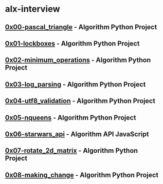 # alx-interview

## [0x00-pascal_triangle](https://github.com/j88moja-code/alx-interview/tree/master/0x00-pascal_triangle) - Algorithm Python Project
## [0x01-lockboxes](https://github.com/j88moja-code/alx-interview/tree/master/0x01-lockboxes) - Algorithm Python Project
## [0x02-minimum_operations](https://github.com/j88moja-code/alx-interview/tree/master/0x02-minimum_operations) - Algorithm Python Project
## [0x03-log_parsing](https://github.com/j88moja-code/alx-interview/tree/master/0x03-log_parsing) - Algorithm Python Project
## [0x04-utf8_validation](https://github.com/j88moja-code/alx-interview/tree/master/0x04-utf8_validation) - Algorithm Python Project
## [0x05-nqueens](https://github.com/j88moja-code/alx-interview/tree/master/0x05-nqueens) - Algorithm Python Project
## [0x06-starwars_api](https://github.com/j88moja-code/alx-interview/tree/master/0x06-starwars_api) - Algorithm API JavaScript
## [0x07-rotate_2d_matrix](https://github.com/j88moja-code/alx-interview/tree/master/0x07-rotate_2d_matrix) - Algorithm Python Project
## [0x08-making_change](https://github.com/j88moja-code/alx-interview/tree/master/0x08-making_change) - Algorithm Python Project
